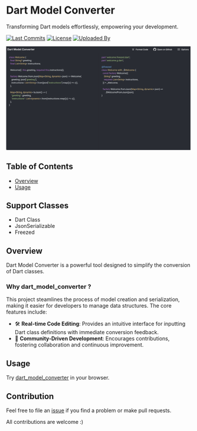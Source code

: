 # Dart Model Converter
Transforming Dart models effortlessly, empowering your development.

[![Last Commits](https://img.shields.io/github/last-commit/thitlwincoder/dart_model_converter?logo=git&logoColor=white)](https://github.com/thitlwincoder)
[![License](https://img.shields.io/github/license/thitlwincoder/dart_model_converter?logo=open-source-initiative&logoColor=green)](https://github.com/thitlwincoder/dart_model_converter/blob/master/LICENSE)
[![Uploaded By](https://img.shields.io/badge/uploaded%20by-thitlwincoder-blue)](https://github.com/thitlwincoder)

<img src="screenshot.png" alt="screenshot" width="500"/>

## Table of Contents
- [Overview](#overview)
- [Usage](#usage)

## Support Classes

- Dart Class
- JsonSerializable
- Freezed

## Overview

Dart Model Converter is a powerful tool designed to simplify the conversion of Dart classes.

### Why dart_model_converter ?

This project steamlines the process of model creation and serialization, making it easier for developers to manage data structures. The core features include:

- 🛠️ <b>Real-time Code Editing</b>: Provides an intuitive interface for inputting Dart class definitions with immediate conversion feedback.
- 🤝 <b>Community-Driven Development</b>: Encourages contributions, fostering collaboration and continuous improvement.

## Usage

Try [dart_model_converter](https://thitlwincoder.github.io/dart_model_converter/) in your browser.

## Contribution

Feel free to file an [issue](https://github.com/thitlwincoder/dart_model_converter/issues/new) if you find a problem or make pull requests.

All contributions are welcome :)